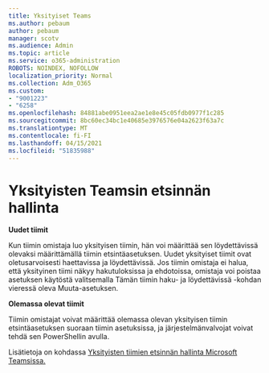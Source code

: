 ```yaml
---
title: Yksityiset Teams
ms.author: pebaum
author: pebaum
manager: scotv
ms.audience: Admin
ms.topic: article
ms.service: o365-administration
ROBOTS: NOINDEX, NOFOLLOW
localization_priority: Normal
ms.collection: Adm_O365
ms.custom:
- "9001223"
- "6258"
ms.openlocfilehash: 84881abe0951eea2ae1e8e45c05fdb0977f1c285
ms.sourcegitcommit: 8bc60ec34bc1e40685e3976576e04a2623f63a7c
ms.translationtype: MT
ms.contentlocale: fi-FI
ms.lasthandoff: 04/15/2021
ms.locfileid: "51835988"
---
```

# <a name="managing-discovery-of-private-teams"></a>Yksityisten Teamsin etsinnän hallinta

**Uudet tiimit**

Kun tiimin omistaja luo yksityisen tiimin, hän voi määrittää sen löydettävissä olevaksi määrittämällä tiimin etsintäasetuksen. Uudet yksityiset tiimit ovat oletusarvoisesti haettavissa ja löydettävissä. Jos tiimin omistaja ei halua, että yksityinen tiimi näkyy hakutuloksissa ja ehdotoissa, omistaja voi poistaa asetuksen käytöstä valitsemalla Tämän tiimin haku- ja löydettävissä -kohdan vieressä oleva Muuta-asetuksen.  

**Olemassa olevat tiimit**

Tiimin omistajat voivat määrittää olemassa olevan yksityisen tiimin etsintäasetuksen suoraan tiimin asetuksissa, ja järjestelmänvalvojat voivat tehdä sen PowerShellin avulla.  

Lisätietoja on kohdassa [Yksityisten tiimien etsinnän hallinta Microsoft Teamsissa.](https://docs.microsoft.com/microsoftteams/manage-discovery-of-private-teams)
